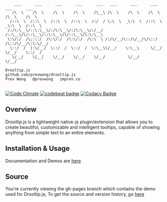 <pre>
<code>
    ___      ___      ___      ___      ___   ___      ___      ___      ___      ___   
   /\  \    /\  \    /\  \    /\  \    /\__\ /\  \    /\  \    /\  \    /\  \    /\  \  
  /::\  \  /::\  \  /::\  \  /::\  \  /:/  / \:\  \  _\:\  \  /::\  \  _\:\  \  /::\  \ 
 /:/\:\__\/::\:\__\/:/\:\__\/:/\:\__\/:/__/  /::\__\/\/::\__\/::\:\__\/\/::\__\/\:\:\__\
 \:\/:/  /\;:::/  /\:\/:/  /\:\/:/  /\:\  \ /:/\/__/\::/\/__/\/\::/  /\::/\/__/\:\:\/__/
  \::/  /  |:\/__/  \::/  /  \::/  /  \:\__\\/__/    \:\__\     \/__/  \/__/    \::/  / 
   \/__/    \|__|    \/__/    \/__/    \/__/          \/__/                      \/__/  

Drooltip.js
github.com/prevwong/drooltip.js
Prev Wong	@prevwong 	imprev.co
</code>
</pre>
[![Code Climate](https://codeclimate.com/github/prevwong/drooltip.js/badges/gpa.svg)](https://codeclimate.com/github/prevwong/drooltip.js)
[![codebeat badge](https://codebeat.co/badges/feba30b2-1759-4472-b6af-997c9c46f952)](https://codebeat.co/a/prevwong/projects/github-com-prevwong-drooltip-js-master)
[![Codacy Badge](https://api.codacy.com/project/badge/Grade/db9b8d8043c84f1ca7cd9686daae5717)](https://www.codacy.com?utm_source=github.com&amp;utm_medium=referral&amp;utm_content=prevwong/drooltip.js&amp;utm_campaign=Badge_Grade)

## Overview

Drooltip.js is a lightweight native-js plugin/extension that allows you to create beautiful, customizable and intelligent tooltips, capable of showing anything from simple text to an entire elements.

## Installation & Usage

Documentation and Demos are [here](https://prevwong.github.io/drooltip.js/)

## Source
You're currently viewing the gh-pages branch which contains the demo used for Drooltip.js;
To get the source and version history, go [here](https://github.com/prevwong/drooltip.js/)
